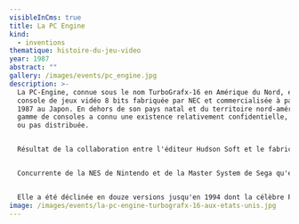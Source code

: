 ```yaml
---
visibleInCms: true
title: La PC Engine
kind:
  - inventions
thematique: histoire-du-jeu-video
year: 1987
abstract: ""
gallery: /images/events/pc_engine.jpg
description: >-
  La PC-Engine, connue sous le nom TurboGrafx-16 en Amérique du Nord, est une
  console de jeux vidéo 8 bits fabriquée par NEC et commercialisée à partir de
  1987 au Japon. En dehors de son pays natal et du territoire nord-américain, la
  gamme de consoles a connu une existence relativement confidentielle, car peu
  ou pas distribuée.


  Résultat de la collaboration entre l'éditeur Hudson Soft et le fabricant de matériel électronique NEC, la PC-Engine apparaît en 1987 au Japon, puis en 1989 en Amérique du nord, recarrossée et rebaptisée TurboGrafx-16. Bien que son microprocesseur central soit bel et bien 8 bits4, le marketing de la branche américaine la fait passer pour une console 16 bits, afin de rivaliser avec les consoles de marques concurrentes (la Genesis de Sega surtout).


  Concurrente de la NES de Nintendo et de la Master System de Sega qu'elle devançait techniquement et même parfois en termes de vente au Japon, la PC-Engine, console hybride 8/16 bits, elle a plus souvent été comparée aux 16 bits Super Nintendo et Sega Mega Drive tant la qualité de ses jeux était grande. Finalement elle connut le succès principalement au Japon car faute de bonne distribution, sa carrière dans le reste du monde est restée marginale.


  Elle a été déclinée en douze versions jusqu'en 1994 dont la célèbre PC-Engine GT (sortie en janvier 1991), deuxième console portable au monde, après la Lynx d'Atari , à utiliser un écran couleur rétro éclairé.
image: /images/events/la-pc-engine-turbografx-16-aux-etats-unis.jpg
---
```

